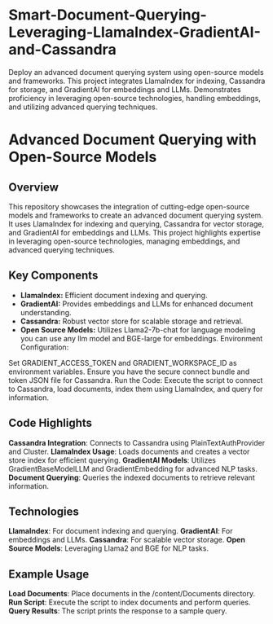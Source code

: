 # Smart-Document-Querying-Leveraging-LlamaIndex-GradientAI-and-Cassandra
Deploy an advanced document querying system using open-source models and frameworks. This project integrates LlamaIndex for indexing, Cassandra for storage, and GradientAI for embeddings and LLMs. Demonstrates proficiency in leveraging open-source technologies, handling embeddings, and utilizing advanced querying techniques.
# Advanced Document Querying with Open-Source Models

## Overview

This repository showcases the integration of cutting-edge open-source models and frameworks to create an advanced document querying system. It uses LlamaIndex for indexing and querying, Cassandra for vector storage, and GradientAI for embeddings and LLMs. This project highlights expertise in leveraging open-source technologies, managing embeddings, and advanced querying techniques.

## Key Components

- **LlamaIndex:** Efficient document indexing and querying.
- **GradientAI:** Provides embeddings and LLMs for enhanced document understanding.
- **Cassandra:** Robust vector store for scalable storage and retrieval.
- **Open Source Models:** Utilizes Llama2-7b-chat for language modeling you can use any llm model and BGE-large for embeddings.
Environment Configuration:

Set GRADIENT_ACCESS_TOKEN and GRADIENT_WORKSPACE_ID as environment variables.
Ensure you have the secure connect bundle and token JSON file for Cassandra.
Run the Code:
Execute the script to connect to Cassandra, load documents, index them using LlamaIndex, and query for information.

## Code Highlights

**Cassandra Integration**: Connects to Cassandra using PlainTextAuthProvider and Cluster.
**LlamaIndex Usage**: Loads documents and creates a vector store index for efficient querying.
**GradientAI Models**: Utilizes GradientBaseModelLLM and GradientEmbedding for advanced NLP tasks.
**Document Querying**: Queries the indexed documents to retrieve relevant information.

## Technologies

**LlamaIndex**: For document indexing and querying.
**GradientAI**: For embeddings and LLMs.
**Cassandra**: For scalable vector storage.
**Open Source Models**: Leveraging Llama2 and BGE for NLP tasks.

## Example Usage

**Load Documents**: Place documents in the /content/Documents directory.
**Run Script**: Execute the script to index documents and perform queries.
**Query Results**: The script prints the response to a sample query.





